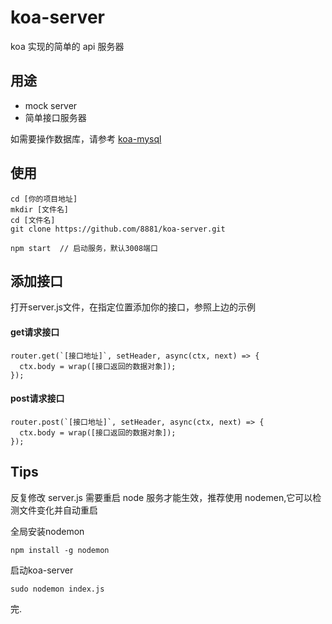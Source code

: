 # koa-server

koa 实现的简单的 api 服务器

## 用途
- mock server
- 简单接口服务器

如需要操作数据库，请参考 [koa-mysql](https://github.com/8881/koa-mysql)

## 使用

```
cd [你的项目地址]
mkdir [文件名]
cd [文件名]
git clone https://github.com/8881/koa-server.git

npm start  // 启动服务，默认3008端口
```

## 添加接口

打开server.js文件，在指定位置添加你的接口，参照上边的示例

#### get请求接口

```
router.get(`[接口地址]`, setHeader, async(ctx, next) => {
  ctx.body = wrap([接口返回的数据对象]);
});
```

#### post请求接口

```
router.post(`[接口地址]`, setHeader, async(ctx, next) => {
  ctx.body = wrap([接口返回的数据对象]);
});
```

## Tips
反复修改 server.js 需要重启 node 服务才能生效，推荐使用 nodemen,它可以检测文件变化并自动重启

全局安装nodemon

```
npm install -g nodemon
```

启动koa-server

```
sudo nodemon index.js
```

完.
